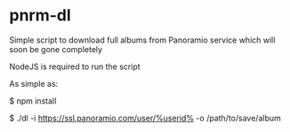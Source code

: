 # pnrm-dl
Simple script to download full albums from Panoramio service which will soon be gone completely

NodeJS is required to run the script

As simple as:

$ npm install

$ ./dl -i https://ssl.panoramio.com/user/%userid% -o /path/to/save/album
